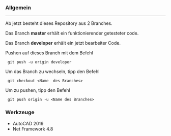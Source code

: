 ﻿###  Allgemein
***
Ab jetzt besteht dieses Repository aus 2 Branches. 

Das Branch **master** erhält ein funktionierender getesteter code.
 
Das Branch **developer** erhält ein jetzt bearbeiter Code.


Pushen auf dieses Branch mit dem Befehl

     git push -u origin developer
 

Um das Branch zu wechseln, tipp den Befehl

     git checkout <Name  des Branches>

Um zu pushen, tipp den Befehl
     
     git push origin -u <Name des Branches>

### Werkzeuge

* AutoCAD 2019
* Net Framework 4.8
